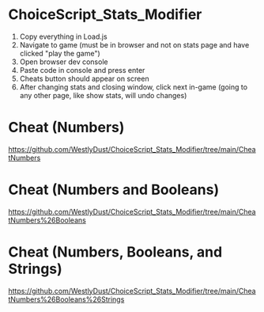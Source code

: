 # ChoiceScript_Stats_Modifier
1. Copy everything in Load.js
2. Navigate to game (must be in browser and not on stats page and have clicked "play the game")
3. Open browser dev console
4. Paste code in console and press enter
5. Cheats button should appear on screen
6. After changing stats and closing window, click next in-game (going to any other page, like show stats, will undo changes)

# Cheat (Numbers)
https://github.com/WestlyDust/ChoiceScript_Stats_Modifier/tree/main/CheatNumbers
# Cheat (Numbers and Booleans)
https://github.com/WestlyDust/ChoiceScript_Stats_Modifier/tree/main/CheatNumbers%26Booleans
# Cheat (Numbers, Booleans, and Strings)
https://github.com/WestlyDust/ChoiceScript_Stats_Modifier/tree/main/CheatNumbers%26Booleans%26Strings
